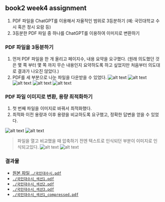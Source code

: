 ## book2 week4 assignment

1. PDF 파일을 ChatGPT를 이용해서 자율적인 범위로 3등분하기 (예: 국민대학교 수시 혹은 정시 요람 등)
2. 3등분한 PDF 파일 중 하나를 ChatGPT를 이용하여 이미지로 변환하기

### PDF 파일을 3등분하기

1. 먼저 PDF 파일을 한 개 올리고 페이지수, 내용 요약을 요구했다.
   (원래 의도했던 것은 몇 쪽 부터 몇 쪽 까지 무슨 내용인지 요약하도록 하고 싶었지만 처음부터 의도대로 결과가 나오진 않았다.)
2. PDF를 세 부분으로 나눈 파일을 다운받을 수 있었다.
   ![alt text](image.png)
   ![alt text](image-1.png)
   ![alt text](image-2.png)
   ![alt text](image-3.png)
   ![alt text](image-4.png)

### PDF 파일 이미지로 변환, 용량 최적화하기

1. 첫 번째 파일을 이미지로 바꿔서 최적화했다.
2. 최적화 이전 용량과 이후 용량을 비교하도록 요구했고, 정확한 답변을 얻을 수 있었다.

![alt text](image-5.png)
![alt text](image-6.png)

> 파일을 열고 비교했을 때 압축하기 전엔 텍스트로 인식되던 부분이 이미지로 인식되고있다.
> ![alt text](image-7.png) ![alt text](image-8.png)

### 결과물

- [원본 파일 `./국민대수시.pdf`](./국민대수시.pdf)
- [`./국민대수시_섹션1.pdf`](./국민대수시_섹션1.pdf)
- [`./국민대수시_섹션2.pdf`](./국민대수시_섹션2.pdf)
- [`./국민대수시_섹션3.pdf`](./국민대수시_섹션3.pdf)
- [`./국민대수시_섹션1_compressed.pdf`](./국민대수시_섹션1_compressed.pdf)
